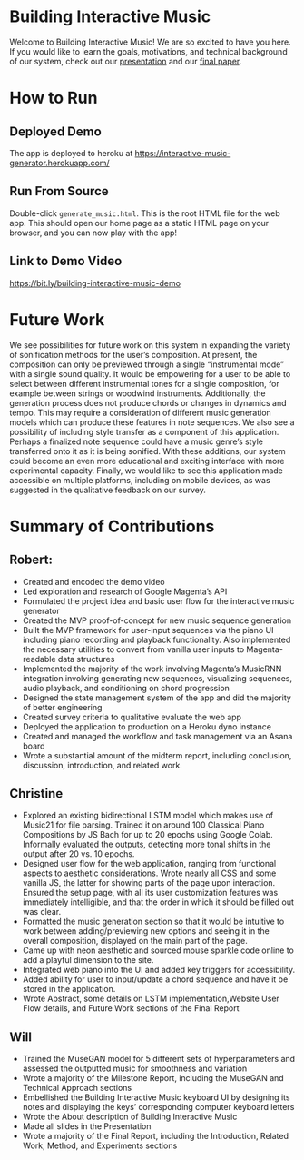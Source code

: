 # Building Interactive Music 

Welcome to Building Interactive Music! We are so excited to have you here. If you would like to learn the goals, motivations, and technical background of our system, check out our [presentation](https://docs.google.com/presentation/d/1rxk06hzk5e77PTEsMrWs38myg7RPur_o6x2i6cW7vqk/edit?usp=sharing) and our [final paper](https://www.dropbox.com/s/1brk3f35pgs79q9/CPSC_459_Final_Project_Report.pdf?dl=0).

# How to Run
## Deployed Demo
The app is deployed to heroku at https://interactive-music-generator.herokuapp.com/
## Run From Source
Double-click `generate_music.html`. This is the root HTML file for the web app. This should open our home page as a static HTML page on your browser, and you can now play with the app!
## Link to Demo Video
https://bit.ly/building-interactive-music-demo

# Future Work
We see possibilities for future work on this system in expanding the variety of sonification methods for the user’s composition. At present, the composition can only be previewed through a single “instrumental mode” with a single sound quality. It would be empowering for a user to be able to select between different instrumental tones for a single composition, for example between strings or woodwind instruments. Additionally, the generation process does not produce chords or changes in dynamics and tempo. This may require a consideration of different music generation models which can produce these features in note sequences. We also see a possibility of including style transfer as a component of this application. Perhaps a finalized note sequence could have a music genre’s style transferred onto it as it is being sonified. With these additions, our system could become an even more educational and exciting interface with more experimental capacity. Finally, we would like to see this application made accessible on multiple platforms, including on mobile devices, as was suggested in the qualitative feedback on our survey.

# Summary of Contributions
## Robert:
* Created and encoded the demo video
* Led exploration and research of Google Magenta’s API
* Formulated the project idea and basic user flow for the interactive music generator
* Created the MVP proof-of-concept for new music sequence generation
* Built the MVP framework for user-input sequences via the piano UI including piano recording and playback functionality. Also implemented the necessary utilities to convert from vanilla user inputs to Magenta-readable data structures
* Implemented the majority of the work involving Magenta’s MusicRNN integration involving generating new sequences, visualizing sequences, audio playback, and conditioning on chord progression
* Designed the state management system of the app and did the majority of better engineering
* Created survey criteria to qualitative evaluate the web app
* Deployed the application to production on a Heroku dyno instance
* Created and managed the workflow and task management via an Asana board
* Wrote a substantial amount of the midterm report, including conclusion, discussion, introduction, and related work.

## Christine
* Explored an existing bidirectional LSTM model which makes use of Music21 for file parsing. Trained it on around 100 Classical Piano Compositions by JS Bach for up to 20 epochs using Google Colab. Informally evaluated the outputs, detecting more tonal shifts in the output after 20 vs. 10 epochs.
* Designed user flow for the web application, ranging from functional aspects to aesthetic considerations. Wrote nearly all CSS and some vanilla JS, the latter for showing parts of the page upon interaction. Ensured the setup page, with all its user customization features was immediately intelligible, and that the order in which it should be filled out was clear.
* Formatted the music generation section so that it would be intuitive to work between adding/previewing new options and seeing it in the overall composition, displayed on the main part of the page.
* Came up with neon aesthetic and sourced mouse sparkle code online to add a playful dimension to the site.
* Integrated web piano into the UI and added key triggers for accessibility.
* Added ability for user to input/update a chord sequence and have it be stored in the application.
* Wrote Abstract, some details on LSTM implementation,Website User Flow details, and Future Work sections of the Final Report


## Will
* Trained the MuseGAN model for 5 different sets of hyperparameters and assessed the outputted music for smoothness and variation
* Wrote a majority of the Milestone Report, including the MuseGAN and Technical Approach sections
* Embellished the Building Interactive Music keyboard UI by designing its notes and displaying the keys’ corresponding computer keyboard letters
* Wrote the About description of Building Interactive Music
* Made all slides in the Presentation
* Wrote a majority of the Final Report, including the Introduction, Related Work, Method, and Experiments sections
